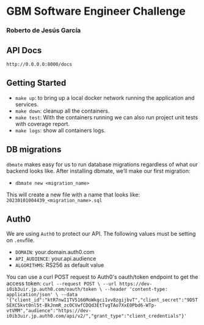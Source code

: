 # GBM Software Engineer Challenge
### Roberto de Jesús García

## API Docs
`http://0.0.0.0:8000/docs`

## Getting Started
* `make up`: to bring up a local docker network running the application and services.
* `make down`: cleanup all the containers.
* `make test`: With the containers running we can also run project unit tests with coverage report.
* `make logs`: show all containers logs.

## DB migrations
`dbmate` makes easy for us to run database migrations regardless of what our backend looks like. After installing dbmate, we’ll make our first migration:
* `dbmate new <migration_name>`

This will create a new file with a name that looks like: `20230101004439_<migration_name>.sql`

## Auth0
We are using `Auth0` to protect our API. The following values must be setting on `.env`file.
* `DOMAIN`: your.domain.auth0.com
* `API_AUDIENCE`: your.api.audience
* `ALGORITHMS`: RS256 as default value

You can use a curl POST request to Auth0's oauth/token endpoint to get the access token:
    ```
    curl --request POST \
      --url https://dev-i0ib3uir.jp.auth0.com/oauth/token \
      --header 'content-type: application/json' \
      --data '{"client_id":"ktR7nwI1TV5166MoWkgci1vv8zgijbvT","client_secret":"9D5TSEXC5kvt0nl5t-BkJnmR_zcOCVwfCDQd3EtTvgTAo7XxE0Pbd6-WTp-vtVMM","audience":"https://dev-i0ib3uir.jp.auth0.com/api/v2/","grant_type":"client_credentials"}'
    ```
